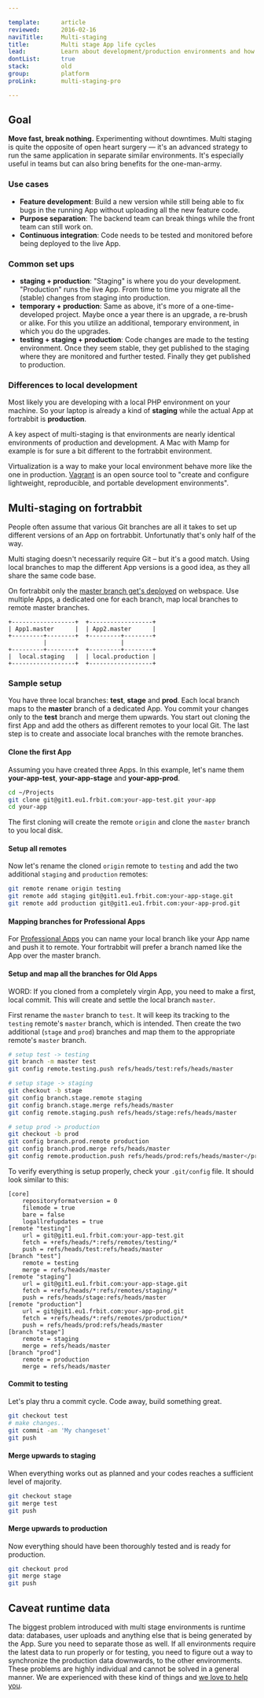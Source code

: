 ```yaml
---

template:      article
reviewed:      2016-02-16
naviTitle:     Multi-staging
title:         Multi stage App life cycles
lead:          Learn about development/production environments and how to run them on fortrabbit.
dontList:      true
stack:         old
group:         platform
proLink:       multi-staging-pro

---
```




## Goal

**Move fast, break nothing.** Experimenting without downtimes. Multi staging is quite the opposite of open heart surgery — it's an advanced strategy to run the same application in separate similar environments. It's especially useful in teams but can also bring benefits for the one-man-army.

### Use cases

* **Feature development**: Build a new version while still being able to fix bugs in the running App without uploading all the new feature code.
* **Purpose separation**: The backend team can break things while the front team can still work on.
* **Continuous integration**: Code needs to be tested and monitored before being deployed to the live App.


### Common set ups

* **staging + production**: "Staging" is where you do your development. "Production" runs the live App. From time to time you migrate all the (stable) changes from staging into production.
* **temporary + production**: Same as above, it's more of a one-time-developed project. Maybe once a year there is an upgrade, a re-brush or alike. For this you utilize an additional, temporary environment, in which you do the upgrades.
* **testing + staging + production**: Code changes are made to the testing environment. Once they seem stable, they get published to the staging where they are monitored and further tested. Finally they get published to production.

### Differences to local development

Most likely you are developing with a local PHP environment on your machine. So your laptop is already a kind of **staging** while the actual App at fortrabbit is **production**.

A key aspect of multi-staging is that environments are nearly identical environments of production and development. A Mac with Mamp for example is for sure a bit different to the fortrabbit environment.

Virtualization is a way to make your local environment behave more like the one in production. [Vagrant](https://www.vagrantup.com/) is an open source tool to "create and configure lightweight, reproducible, and portable development environments".


## Multi-staging on fortrabbit

People often assume that various Git branches are all it takes to set up different versions of an App on fortrabbit. Unfortunatly that's only half of the way.

Multi staging doesn't necessarily require Git – but it's a good match. Using local branches to map the different App versions is a good idea, as they all share the same code base.

On fortrabbit only the [master branch get's deployed](git#toc-only-the-master-branch-will-be-deployed) on webspace. Use multiple Apps, a dedicated one for each branch, map local branches to remote master branches.


```nohighlight
+------------------+  +------------------+
| App1.master      |  | App2.master      |
+---------+--------+  +---------+--------+
          |                     |
+---------+--------+  +---------+--------+
|  local.staging   |  | local.production |
+------------------+  +------------------+
```

### Sample setup

You have three local branches: **test**, **stage** and **prod**. Each local branch maps to the **master** branch of a dedicated App. You commit your changes only to the **test** branch and merge them upwards. You start out cloning the first App and add the others as different remotes to your local Git. The last step is to create and associate local branches with the remote branches.


#### Clone the first App

Assuming you have created three Apps. In this example, let's name them **your-app-test**, **your-app-stage** and **your-app-prod**.


```bash
cd ~/Projects
git clone git@git1.eu1.frbit.com:your-app-test.git your-app
cd your-app
```

The first cloning will create the remote `origin` and clone the `master` branch to you local disk.

#### Setup all remotes

Now let's rename the cloned `origin` remote to `testing` and add the two additional `staging` and `production` remotes:

```bash
git remote rename origin testing
git remote add staging git@git1.eu1.frbit.com:your-app-stage.git
git remote add production git@git1.eu1.frbit.com:your-app-prod.git
```


#### Mapping branches for Professional Apps

For [Professional Apps](app-pro) you can name your local branch like your App name and push it to remote. Your fortrabbit will prefer a branch named like the App over the master branch.

#### Setup and map all the branches for Old Apps

WORD: If you cloned from a completely virgin App, you need to make a first, local commit. This will create and settle the local branch `master`.

First rename the `master` branch to `test`. It will keep its tracking to the `testing` remote's `master` branch, which is intended. Then create the two additional (`stage` and `prod`) branches and map them to the appropriate remote's `master` branch.

```bash
# setup test -> testing
git branch -m master test
git config remote.testing.push refs/heads/test:refs/heads/master

# setup stage -> staging
git checkout -b stage
git config branch.stage.remote staging
git config branch.stage.merge refs/heads/master
git config remote.staging.push refs/heads/stage:refs/heads/master

# setup prod -> production
git checkout -b prod
git config branch.prod.remote production
git config branch.prod.merge refs/heads/master
git config remote.production.push refs/heads/prod:refs/heads/master</pre>
```

To verify everything is setup properly, check your `.git/config` file. It should look similar to this:

```
[core]
    repositoryformatversion = 0
    filemode = true
    bare = false
    logallrefupdates = true
[remote "testing"]
    url = git@git1.eu1.frbit.com:your-app-test.git
    fetch = +refs/heads/*:refs/remotes/testing/*
    push = refs/heads/test:refs/heads/master
[branch "test"]
    remote = testing
    merge = refs/heads/master
[remote "staging"]
    url = git@git1.eu1.frbit.com:your-app-stage.git
    fetch = +refs/heads/*:refs/remotes/staging/*
    push = refs/heads/stage:refs/heads/master
[remote "production"]
    url = git@git1.eu1.frbit.com:your-app-prod.git
    fetch = +refs/heads/*:refs/remotes/production/*
    push = refs/heads/prod:refs/heads/master
[branch "stage"]
    remote = staging
    merge = refs/heads/master
[branch "prod"]
    remote = production
    merge = refs/heads/master
```

#### Commit to testing

Let's play thru a commit cycle. Code away, build something great.

```bash
git checkout test
# make changes..
git commit -am 'My changeset'
git push
```

#### Merge upwards to staging

When everything works out as planned and your codes reaches a sufficient level of majority.

```bash
git checkout stage
git merge test
git push
```

#### Merge upwards to production

Now everything should have been thoroughly tested and is ready for production.

```bash
git checkout prod
git merge stage
git push
```

## Caveat runtime data

The biggest problem introduced with multi stage environments is runtime data: databases, user uploads and anything else that is being generated by the App. Sure you need to separate those as well. If all environments require the latest data to run properly or for testing, you need to figure out a way to synchronize the production data downwards, to the other environments. These problems are highly individual and cannot be solved in a general manner. We are experienced with these kind of things and [we love to help you](http://www.fortrabbit.com/contact).